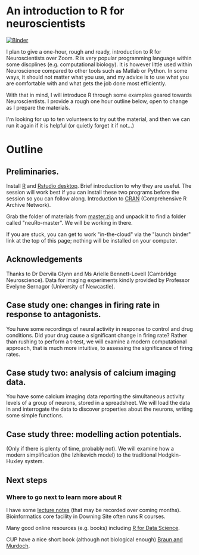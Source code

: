 # An introduction to R for neuroscientists

[![Binder](https://mybinder.org/badge_logo.svg)](https://mybinder.org/v2/gh/sje30/neuRo/master?urlpath=rstudio)


I plan to give a one-hour, rough and ready, introduction to R for
Neuroscientists over Zoom.  R is very popular programming language
within some discplines (e.g. computational biology).  It is however
little used within Neuroscience compared to other tools such as
Matlab or Python.  In some ways, it should not matter what you use,
and my advice is to use what you are comfortable with and what gets
the job done most efficiently.

With that in mind, I will introduce R through some examples geared
towards Neuroscientists.  I provide a rough one hour outline below, open
to change as I prepare the materials.

I'm looking for up to ten volunteers to try out the material, and then
we can run it again if it is helpful (or quietly forget it if not...)

# Outline

## Preliminaries.

Install [R](https://www.stats.bris.ac.uk/R/) and [Rstudio
desktop](https://rstudio.com/products/rstudio/download/#download).
Brief introduction to why they are useful.  The session will work best
if you can install these two programs before the session so you can
follow along.  Introduction to
[CRAN](https://cran.r-project.org/mirrors.html) (Comprehensive R
Archive Network).

Grab the folder of materials from
[master.zip](https://github.com/sje30/neuRo/archive/master.zip) and
unpack it to find a folder called "neuRo-master".  We will be working
in there.


If you are stuck, you can get to work "in-the-cloud" via the "launch
binder" link at the top of this page; nothing will be installed on
your computer.

## Acknowledgements

Thanks to Dr Dervila Glynn and Ms Arielle Bennett-Lovell (Cambridge
Neuroscience).  Data for imaging experiments kindly provided by
Professor Evelyne Sernagor (University of Newcastle).


## Case study one: changes in firing rate in response to antagonists.

You have some recordings of neural activity in response to control and
drug conditions.  Did your drug cause a significant change in firing
rate?  Rather than rushing to perform a t-test, we will examine a
modern computational approach, that is much more intuitive, to
assessing the significance of firing rates.

## Case study two: analysis of calcium imaging data.

You have some calcium imaging data reporting the simultaneous activity
levels of a group of neurons, stored in a spreadsheet.  We will load
the data in and interrogate the data to discover properties about the
neurons, writing some simple functions.


## Case study three: modelling action potentials.

(Only if there is plenty of time, probably not).  We will examine how
a modern simplification (the Izhikevich model) to the traditional
Hodgkin-Huxley system.

## Next steps

### Where to go next to learn more about R

I have some [lecture notes](https://github.com/sje30/rpc2018) (that
may be recorded over coming months).  Bioinformatics core facility in
Downing Site often runs R courses.

Many good online resources (e.g. books) including [R for Data
Science](https://r4ds.had.co.nz/).

CUP have a nice short book (although not biological enough) 
[Braun and Murdoch](https://www.cambridge.org/core/books/first-course-in-statistical-programming-with-r/C9F088122AB40517B07FA77F2F0FDE2F).






	


